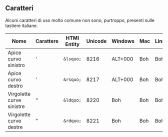 ## Caratteri

Alcuni caratteri di uso molto comune non sono, purtroppo, presenti sulle tastiere italiane.


| Nome | Carattere | HTMl Entity | Unicode | Windows | Mac | Linux |
| ---- | --------- | ------- | ---------- | ------- | --- | ----- |
| Apice curvo sinistro | &lsquo; | `&lsquo;` | 8216 | ALT+000 | Boh | Boh |
| Apice curvo destro | &rsquo; | `&rsquo;` | 8217 | ALT+000 | Boh | Boh |
| Virgolette curve sinistre | &ldquo; | `&ldquo;` | 8220 | Boh | Boh | Boh |
| Virgolette curve destre | &rdquo; | `&rdquo;` | 8221 | Boh | Boh | Boh |
